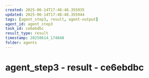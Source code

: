 ```yaml
---
created: 2025-06-14T17:48:48.355935
updated: 2025-06-14T17:48:48.355944
tags: [agent_step3, result, agent-output]
agent_id: agent_step3
task_id: ce6ebdbc
result_type: result
timestamp: 20250614_174848
folder: agents
---
```


# agent_step3 - result - ce6ebdbc

